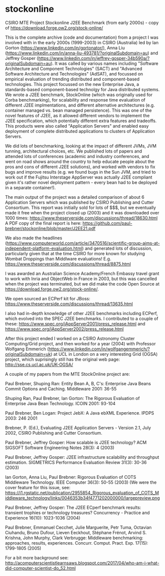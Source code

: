 # stockonline
CSIRO MTE Project Stockonline J2EE Benchmark (from early 2000s) - copy of https://download.forge.ow2.org/stock-online/

This is the complete archive (code and documentation) from a 
project I was involved with in the early 2000s (1999-2003) in CSIRO (Australia) led by Ian Gorton (https://www.linkedin.com/in/gortonator/), Anna Liu (https://www.linkedin.com/in/anna-liu-493781/?originalSubdomain=au) and Jeffrey Gosper (https://www.linkedin.com/in/jeffrey-gosper-34b590a/?originalSubdomain=au). It was called by various names including "Software Architecture and Component Technologies" (SACT) and "Advanced Software Architecture and Technologies" (AdSAT), and focussed on empirical evaluation of trending distributed and component-based technologies. This project focussed on the new Enterprise Java, a standards-based component-based technolgy for Java distributed systems. We wrote a J2EE benchmark, StockOnline (which was originally used for Corba benchmarking), for scalability and response time evaluation of different J2EE implmentations, and different alternative architectures (e.g. container managed vs. bean managed persistence). This was one of the novel features of J2EE, as it allowed different vendors to implement the J2EE specification, which potentially different extra features and tradeoffs. This products were also called "Application Servers" and enabled easy deployment of complete distributed applications to clusters of Application Servers. 

We did lots of benchmarking, looking at the impact of different JVMs, JVM tunning, architectural choices, etc. We published lots of papers and attended lots of conferences (academic and industry conferences, and went on road shows around the country to help educate people about the pros and cons of different J2EE solutions), and worked with vendors to fix bugs and improve results (e.g. we found bugs in the Sun JVM, and tried to work out if the Fujitsu Interstage AppServer was actually J2EE compliant given it's rather novel deployment pattern - every bean had to be deployed in a separate container!). 

The main output of the project was a detailed comparison of about 6 Application Servers which was published by CSIRO Publishing and Cutter Consortium.  This report was initially sold for lots of $$$, but we eventually made it free when the project closed up (2003) and it was downloaded over 1000 times: https://www.theserverside.com/discussions/thread/18630.html
A PDF copy of the final report is here: https://github.com/paul-brebner/stockonline/blob/master/J2EE21.pdf

We also made the headlines (https://www.computerworld.com/article/3470516/scientific-group-aims-at-independent-platform-evaluation.html) and generated lots of discussion, particularly given that at the time CSIRO for more known for studying Wombat Droppings than Middlware evaluations! E.g. https://www.theserverside.com/discussions/thread/8875.html
 
I was awarded an Australian Science Academy/French Embassy travel grant to work with Inria and ObjectWeb in France in 2003, but this was cancelled when the project was terminated, but we did make the code Open Source at https://download.forge.ow2.org/stock-online/.

We open sourced an ECPerf kit for JBoss: https://www.theserverside.com/discussions/thread/13635.html

I also had in-depth knowledge of other J2EE benchmarks including ECPerf, which evolved into the SPEC J2EE benchmarks.  I contributed to a couple of these: https://www.spec.org/jAppServer2001/press_release.html and https://www.spec.org/jAppServer2002/press_release.html

After this project ended I worked on a CSIRO Astronomy Cluster Computing/Grid project, and then worked for a year (2004) with Professor Wolfgang Emmerich (https://www.linkedin.com/in/wolfgangemmerich/?originalSubdomain=uk) at UCL in London on a very interesting Grid (OGSA) project, which suprisingly still has the original web page: http://sse.cs.ucl.ac.uk/UK-OGSA/

A couple of my papers from the MTE StockOnline project are:

Paul Brebner, Shuping Ran:
Entity Bean A, B, C's: Enterprise Java Beans Commit Options and Caching. Middleware 2001: 36-55

Shuping Ran, Paul Brebner, Ian Gorton:
The Rigorous Evaluation of Enterprise Java Bean Technology. ICOIN 2001: 93-104

Paul Brebner, Ben Logan:
Project JebX: A Java ebXML Experience. IPDPS 2003: 246
2001

Brebner, P. (Ed.), Evaluating J2EE Application Servers - Version 2.1, July 2002, CSIRO Publishing and Cutter Consortium.

Paul Brebner, Jeffrey Gosper:
How scalable is J2EE technology? ACM SIGSOFT Software Engineering Notes 28(3): 4 (2003)

Paul Brebner, Jeffrey Gosper:
J2EE infrastructure scalability and throughput estimation. SIGMETRICS Performance Evaluation Review 31(3): 30-36 (2003)

Ian Gorton, Anna Liu, Paul Brebner:
Rigorous Evaluation of COTS Middleware Technology. IEEE Computer 36(3): 50-55 (2003)
(We were the cover feature for this issue, see: https://i1.rgstatic.net/publication/2955854_Rigorous_evaluation_of_COTS_Middleware_technology/links/0046353b34f4771202000000/largepreview.png

Paul Brebner, Jeffrey Gosper:
The J2EE ECperf benchmark results: transient trophies or technology treasures? Concurrency - Practice and Experience 16(10): 1023-1036 (2004)

Paul Brebner, Emmanuel Cecchet, Julie Marguerite, Petr Tuma, Octavian Ciuhandu, Bruno Dufour, Lieven Eeckhout, Stéphane Frénot, Arvind S. Krishna, John Murphy, Clark Verbrugge:
Middleware benchmarking: approaches, results, experiences. Concurr. Comput. Pract. Exp. 17(15): 1799-1805 (2005)

For a bit more background see: http://acomputerscientistlearnsaws.blogspot.com/2017/04/who-am-i-what-did-computer-scientist-do_52.html




